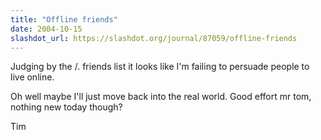 ```yaml
---
title: "Offline friends"
date: 2004-10-15
slashdot_url: https://slashdot.org/journal/87059/offline-friends
---
```


<p>Judging by the<nobr> </nobr>/. friends list it looks like I'm failing to persuade people to live online.</p>
<p>Oh well maybe I'll just move back into the real world. Good effort mr tom, nothing new today though?</p>
<p>Tim</p>

